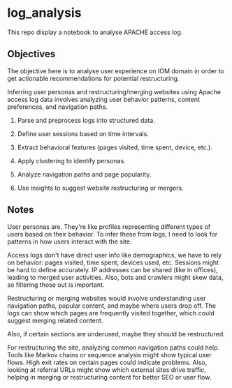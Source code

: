 # log_analysis

This repo display a notebook to analyse APACHE access log.

## Objectives 

The objective here is to analyse user experience on IOM domain in order to get actionable recommendations for potential restructuring.

Inferring user personas and restructuring/merging websites using Apache access log data involves analyzing user behavior patterns, content preferences, and navigation paths.

1. Parse and preprocess logs into structured data.

2. Define user sessions based on time intervals.

3. Extract behavioral features (pages visited, time spent, device, etc.).

4. Apply clustering to identify personas.

5. Analyze navigation paths and page popularity.

6. Use insights to suggest website restructuring or mergers.

## Notes

User personas are. They're like profiles representing different types of users based on their behavior. To infer these from logs, I need to look for patterns in how users interact with the site. 

Access logs don't have direct user info like demographics, we have to rely on behavior: pages visited, time spent, devices used, etc.
Sessions might be hard to define accurately. IP addresses can be shared (like in offices), leading to merged user activities. Also, bots and crawlers might skew data, so filtering those out is important.

Restructuring or merging websites would involve understanding user navigation paths, popular content, and maybe where users drop off. The logs can show which pages are frequently visited together, which could suggest merging related content. 

Also, if certain sections are underused, maybe they should be restructured.

For restructuring the site, analyzing common navigation paths could help. Tools like Markov chains or sequence analysis might show typical user flows. High exit rates on certain pages could indicate problems. Also, looking at referral URLs might show which external sites drive traffic, helping in merging or restructuring content for better SEO or user flow.

